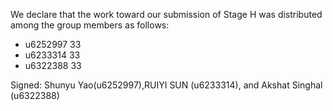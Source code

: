 We declare that the work toward our submission of Stage H was distributed among the group members as follows:

* u6252997 33
* u6233314 33
* u6322388 33

Signed: Shunyu Yao(u6252997),RUIYI SUN (u6233314), and Akshat Singhal (u6322388)
